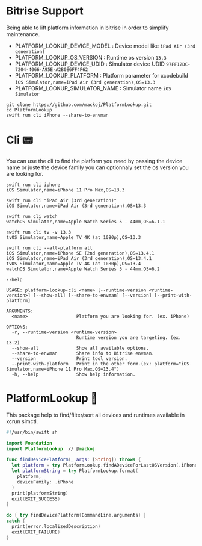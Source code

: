 # Bitrise Support

Being able to lift platform information in bitrise in order to simplify maintenance.

- PLATFORM_LOOKUP_DEVICE_MODEL : Device model like `iPad Air (3rd generation)`
- PLATFORM_LOOKUP_OS_VERSION : Runtime os version `13.3`
- PLATFORM_LOOKUP_DEVICE_UDID : Simulator device UDID `97FF12DC-7204-4066-A95E-A2B0E6FF4F62`
- PLATFORM_LOOKUP_PLATFORM : Platform parameter for xcodebuild `iOS Simulator,name=iPad Air (3rd generation),OS=13.3`
- PLATFORM_LOOKUP_SIMULATOR_NAME : Simulator name `iOS Simulator`

```shell
git clone https://github.com/mackoj/PlatformLookup.git
cd PlatformLookup
swift run cli iPhone --share-to-envman
```

# Cli 📟

You can use the cli to find the platform you need by passing the device name or juste the device family you can optionnaly set the os version you are looking for.

```shell
swift run cli iphone
iOS Simulator,name=iPhone 11 Pro Max,OS=13.3
```

```shell
swift run cli "iPad Air (3rd generation)"
iOS Simulator,name=iPad Air (3rd generation),OS=13.3
```

```shell
swift run cli watch
watchOS Simulator,name=Apple Watch Series 5 - 44mm,OS=6.1.1
```

```shell
swift run cli tv -v 13.3
tvOS Simulator,name=Apple TV 4K (at 1080p),OS=13.3
```

```shell
swift run cli --all-platform all
iOS Simulator,name=iPhone SE (2nd generation),OS=13.4.1
iOS Simulator,name=iPad Air (3rd generation),OS=13.4.1
tvOS Simulator,name=Apple TV 4K (at 1080p),OS=13.4
watchOS Simulator,name=Apple Watch Series 5 - 44mm,OS=6.2
```

`--help`
```
USAGE: platform-lookup-cli <name> [--runtime-version <runtime-version>] [--show-all] [--share-to-envman] [--version] [--print-with-platform]

ARGUMENTS:
  <name>                  Platform you are looking for. (ex. iPhone)

OPTIONS:
  -r, --runtime-version <runtime-version>
                          Runtime version you are targeting. (ex. 13.2)
  --show-all              Show all available options.
  --share-to-envman       Share info to Bitrise envman.
  --version               Print tool version.
  --print-with-platform   Print in the other form.(ex: platform="iOS Simulator,name=iPhone 11 Pro Max,OS=13.4")
  -h, --help              Show help information.
```
# PlatformLookup 🔎

This package help to find/filter/sort all devices and runtimes available in xcrun simctl.

```swift
#!/usr/bin/swift sh

import Foundation
import PlatformLookup  // @mackoj

func findDevicePlatform(_ args: [String]) throws {
  let platform = try PlatformLookup.findADeviceForLastOSVersion(.iPhone)
  let platformString = try PlatformLookup.format(
    platform,
    deviceFamily: .iPhone
  )
  print(platformString)
  exit(EXIT_SUCCESS)
}

do { try findDevicePlatform(CommandLine.arguments) }
catch {
  print(error.localizedDescription)
  exit(EXIT_FAILURE)
}
```
